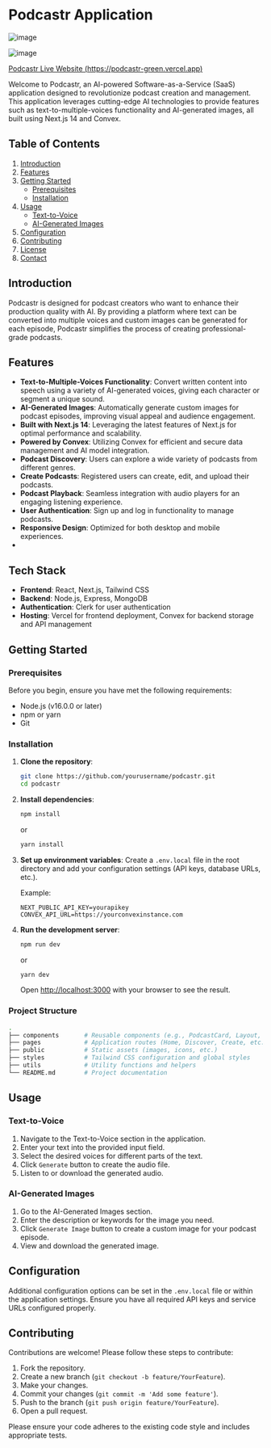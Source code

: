 # Podcastr Application

![image](https://github.com/user-attachments/assets/8f7264e0-cee9-4318-a203-390baf1ecffc)

![image](https://github.com/user-attachments/assets/deda4ba5-6306-40f6-991d-b6df49f4ef32)

[Podcastr Live Website (https://podcastr-green.vercel.app)](https://podcastr-green.vercel.app/)

Welcome to Podcastr, an AI-powered Software-as-a-Service (SaaS) application designed to revolutionize podcast creation and management. This application leverages cutting-edge AI technologies to provide features such as text-to-multiple-voices functionality and AI-generated images, all built using Next.js 14 and Convex.

## Table of Contents

1. [Introduction](#introduction)
2. [Features](#features)
3. [Getting Started](#getting-started)
    - [Prerequisites](#prerequisites)
    - [Installation](#installation)
4. [Usage](#usage)
    - [Text-to-Voice](#text-to-voice)
    - [AI-Generated Images](#ai-generated-images)
5. [Configuration](#configuration)
6. [Contributing](#contributing)
7. [License](#license)
8. [Contact](#contact)

## Introduction

Podcastr is designed for podcast creators who want to enhance their production quality with AI. By providing a platform where text can be converted into multiple voices and custom images can be generated for each episode, Podcastr simplifies the process of creating professional-grade podcasts.

## Features

- **Text-to-Multiple-Voices Functionality**: Convert written content into speech using a variety of AI-generated voices, giving each character or segment a unique sound.
- **AI-Generated Images**: Automatically generate custom images for podcast episodes, improving visual appeal and audience engagement.
- **Built with Next.js 14**: Leveraging the latest features of Next.js for optimal performance and scalability.
- **Powered by Convex**: Utilizing Convex for efficient and secure data management and AI model integration.
- **Podcast Discovery**: Users can explore a wide variety of podcasts from different genres.
- **Create Podcasts**: Registered users can create, edit, and upload their podcasts.
- **Podcast Playback**: Seamless integration with audio players for an engaging listening experience.
- **User Authentication**: Sign up and log in functionality to manage podcasts.
- **Responsive Design**: Optimized for both desktop and mobile experiences.
- 
## Tech Stack

- **Frontend**: React, Next.js, Tailwind CSS
- **Backend**: Node.js, Express, MongoDB
- **Authentication**: Clerk for user authentication
- **Hosting**: Vercel for frontend deployment, Convex for backend storage and API management

## Getting Started

### Prerequisites

Before you begin, ensure you have met the following requirements:

- Node.js (v16.0.0 or later)
- npm or yarn
- Git

### Installation

1. **Clone the repository**:
    ```bash
    git clone https://github.com/yourusername/podcastr.git
    cd podcastr
    ```

2. **Install dependencies**:
    ```bash
    npm install
    ```
    or
    ```bash
    yarn install
    ```

3. **Set up environment variables**:
    Create a `.env.local` file in the root directory and add your configuration settings (API keys, database URLs, etc.).

    Example:
    ```env
    NEXT_PUBLIC_API_KEY=yourapikey
    CONVEX_API_URL=https://yourconvexinstance.com
    ```

4. **Run the development server**:
    ```bash
    npm run dev
    ```
    or
    ```bash
    yarn dev
    ```

    Open [http://localhost:3000](http://localhost:3000) with your browser to see the result.

### Project Structure

```bash
.
├── components       # Reusable components (e.g., PodcastCard, Layout, etc.)
├── pages            # Application routes (Home, Discover, Create, etc.)
├── public           # Static assets (images, icons, etc.)
├── styles           # Tailwind CSS configuration and global styles
├── utils            # Utility functions and helpers
└── README.md        # Project documentation
```

## Usage

### Text-to-Voice

1. Navigate to the Text-to-Voice section in the application.
2. Enter your text into the provided input field.
3. Select the desired voices for different parts of the text.
4. Click `Generate` button to create the audio file.
5. Listen to or download the generated audio.

### AI-Generated Images

1. Go to the AI-Generated Images section.
2. Enter the description or keywords for the image you need.
3. Click `Generate Image` button to create a custom image for your podcast episode.
4. View and download the generated image.

## Configuration

Additional configuration options can be set in the `.env.local` file or within the application settings. Ensure you have all required API keys and service URLs configured properly.

## Contributing

Contributions are welcome! Please follow these steps to contribute:

1. Fork the repository.
2. Create a new branch (`git checkout -b feature/YourFeature`).
3. Make your changes.
4. Commit your changes (`git commit -m 'Add some feature'`).
5. Push to the branch (`git push origin feature/YourFeature`).
6. Open a pull request.

Please ensure your code adheres to the existing code style and includes appropriate tests.
